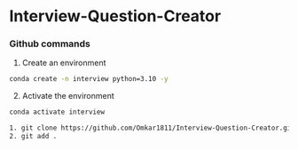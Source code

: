 # Interview-Question-Creator

### Github commands

1. Create an environment

```bash
conda create -n interview python=3.10 -y
```
2. Activate the environment
```bash
conda activate interview
```
```bash
1. git clone https://github.com/Omkar1811/Interview-Question-Creator.git
2. git add .
```